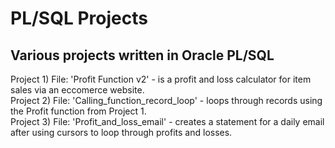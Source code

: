 # PL/SQL Projects
## Various projects written in Oracle PL/SQL

Project 1) File: 'Profit Function v2' - is a profit and loss calculator for item sales via an eccomerce website.  <br> 
Project 2) File: 'Calling_function_record_loop' - loops through records using the Profit function from Project 1.  <br>
Project 3) File: 'Profit_and_loss_email' - creates a statement for a daily email after using cursors to loop through profits and losses. 
